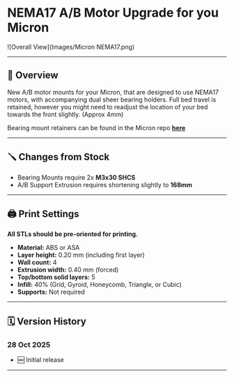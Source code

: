 # NEMA17 A/B Motor Upgrade for you Micron

![Overall View](Images/Micron NEMA17.png)

---

## 🔧 Overview 
New A/B motor mounts for your Micron, that are designed to use NEMA17 motors, with accompanying dual sheer bearing holders. 
Full bed travel is retained, however you might need to readjust the location of your bed towards the front slightly. (Approx 4mm)

Bearing mount retainers can be found in the Micron repo **[here](https://github.com/PrintersForAnts/Micron/tree/main/STLs/Gantry/AB_Drives/double_shear_mounts)**

---

## 🪛 Changes from Stock
- Bearing Mounts require 2x **M3x30 SHCS**
- A/B Support Extrusion requires shortening slightly to **168mm**

---

## 🖨️ Print Settings  

**All STLs should be pre-oriented for printing.**

- **Material:** ABS or ASA
- **Layer height:** 0.20 mm (including first layer)
- **Wall count:** 4
- **Extrusion width:** 0.40 mm (forced)
- **Top/bottom solid layers:** 5
- **Infill:** 40% (Grid, Gyroid, Honeycomb, Triangle, or Cubic)
- **Supports:** Not required

---

## 🗓️ Version History  

### 28 Oct 2025  
- 🆕 Initial release  

---